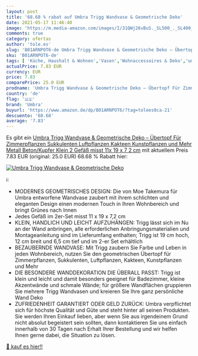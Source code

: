```yaml
---
layout: post
title: '68.68 % rabat auf Umbra Trigg Wandvase & Geometrische Deko'
date: 2021-05-17 11:46:40
image: 'https://m.media-amazon.com/images/I/31QWj26vBuS._SL500_._SL400_.jpg'
comments: true
category: ofertas
author: 'tole.es'
slug: 'B01ARNPOT6-de Umbra Trigg Wandvase & Geometrische Deko – Übertopf Für...'
sku: 'B01ARNPOT6-de'
tags: [ 'Küche, Haushalt & Wohnen','Vasen','Wohnaccessoires & Deko','umbra', ]
actualPrice: 7.83 EUR
currency: EUR
price: 7.83
comparePrice: 25.0 EUR
prodname: 'Umbra Trigg Wandvase & Geometrische Deko – Übertopf Für Zimmerpflanzen  Sukkulenten  Luftpflanzen  Kakteen  Kunstpflanzen und Mehr  Metall  Beton/Kupfer  Klein  2  Gefäß misst 11x 19 x 7 2 cm'
country: 'de'
flag: '🇩🇪'
brand: 'Umbra'
buyurl: 'https://www.amazon.de/dp/B01ARNPOT6/?tag=tolees0ca-21'
descuento: '68.68'
average: '7.83'
---
```


Es gibt ein [Umbra Trigg Wandvase & Geometrische Deko – Übertopf Für Zimmerpflanzen  Sukkulenten  Luftpflanzen  Kakteen  Kunstpflanzen und Mehr  Metall  Beton/Kupfer  Klein  2  Gefäß misst 11x 19 x 7 2 cm](https://www.amazon.de/dp/B01ARNPOT6/?tag=tolees0ca-21) mit aktuellem Preis 7.83 EUR (original: 25.0 EUR) 68.68 % Rabatt hier:

[![Umbra Trigg Wandvase & Geometrische Deko](https://m.media-amazon.com/images/I/31QWj26vBuS._SL500_._SL400_.jpg)](https://www.amazon.de/dp/B01ARNPOT6/?tag=tolees0ca-21)

ℹ️:

- MODERNES GEOMETRISCHES DESIGN: Die von Moe Takemura für Umbra entworfene Wandvase zaubert mit ihrem schlichten und eleganten Design einen modernen Touch in Ihren Wohnbereich und bringt Grünes nach Innen
- Jedes Gefäß im 2er-Set misst 11 x 19 x 7,2 cm
- KLEIN, HANDLICH UND LEICHT AUFZUHÄNGEN: Trigg lässt sich im Nu an der Wand anbringen, alle erforderlichen Anbringungsmaterialien und Montageanleitung sind im Lieferumfang enthalten; Trigg ist 19 cm hoch, 12 cm breit und 6,5 cm tief und im 2-er Set erhältlich
- BEZAUBERNDE WANDVASE: Mit Trigg zaubern Sie Farbe und Leben in jeden Wohnbereich, nutzen Sie den geometrischen Übertopf für Zimmerpflanzen, Sukkulenten, Luftpflanzen, Kakteen, Kunstpflanzen und Mehr
- DIE BESONDERE WANDDEKORATION DIE ÜBERALL PASST: Trigg ist klein und leicht und damit besonders geeignet für Badezimmer, kleine Akzentwände und schmale Wände; für größere Wandflächen gruppieren Sie mehrere Trigg Wandvasen und kreieren Sie Ihre ganz persönliche Wand Deko
- ZUFRIEDENHEIT GARANTIERT ODER GELD ZURÜCK: Umbra verpflichtet sich für höchste Qualität und Güte und steht hinter all seinen Produkten. Sie werden Ihren Einkauf lieben, aber wenn Sie aus irgendeinem Grund nicht absolut begeistert sein sollten, dann kontaktieren Sie uns einfach innerhalb von 30 Tagen nach Erhalt Ihrer Bestellung und wir helfen Ihnen gerne dabei, die Situation zu lösen.

[🛒 kauf es hier!!](https://www.amazon.de/dp/B01ARNPOT6/?tag=tolees0ca-21)
